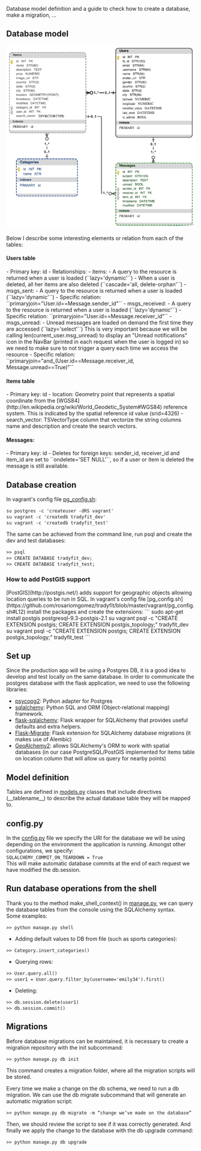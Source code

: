 Database model definition and a guide to check how to create a database, make a migration, ...

## Database model

![DB schema](img/tradyfit_db_model.png)

Below I describe some interesting elements or relation from each of the tables: 

<h4>Users table</h4>
- Primary key: id
- Relationships:    
    - items:  
        - A query to the resource is returned when a user is loaded (``lazy='dynamic'``)  
        - When a user is deleted, all her items are also deleted (``cascade='all, delete-orphan'``)      
    - msgs_sent:  
        - A query to the resource is returned when a user is loaded (``lazy='dynamic'``)  
        - Specific relation: ``primaryjoin="User.id==Message.sender_id"``  
    - msgs_received:  
        - A query to the resource is returned when a user is loaded (``lazy='dynamic'``)  
        - Specific relation: ``primaryjoin="User.id==Message.receiver_id"``  
    - msgs_unread:  
        - Unread messages are loaded on demand the first time they are accessed (``lazy='select'``)  
        This is very important because we will be calling len(current_user.msg_unread) to display an "Unread notifications" icon in the NavBar (printed in each request when the user is logged in) so we need to make sure to not trigger a query each time we access the resource  
        - Specific relation: ``primaryjoin="and_(User.id==Message.receiver_id, Message.unread==True)"``  

<h4>Items table</h4>
- Primary key: id
- location:  
    Geometry point that represents a spatial coordinate from the [WGS84](http://en.wikipedia.org/wiki/World_Geodetic_System#WGS84) reference system. This is indicated by the spatial reference id value (srid=4326)
- search_vector:  
    TSVectorType column that vectorize the string columns name and description and create the search vectors.

<h4>Messages:</h4>
- Primary key: id
- Deletes for foreign keys: sender_id, receiver_id and item_id are set to ``ondelete='SET NULL'``, so if a user or item is deleted the message is still available.  


## Database creation  
In vagrant's config file [pg_config.sh](https://github.com/rosariomgomez/tradyfit/blob/master/vagrant/pg_config.sh#L9):  
```
su postgres -c 'createuser -dRS vagrant'
su vagrant -c 'createdb tradyfit_dev'
su vagrant -c 'createdb tradyfit_test'
```

The same can be achieved from the command line, run psql and create the dev and test databases:  
```
>> psql  
>> CREATE DATABASE tradyfit_dev;
>> CREATE DATABASE tradyfit_test;
```

<h3>How to add PostGIS support</h3>
[PostGIS](http://postgis.net/) adds support for geographic objects allowing location queries to be run in SQL. In vagrant's config file [pg_config.sh](https://github.com/rosariomgomez/tradyfit/blob/master/vagrant/pg_config.sh#L12) install the packages and create the extensions:  
```
sudo apt-get install postgis postgresql-9.3-postgis-2.1
su vagrant psql -c "CREATE EXTENSION postgis; CREATE EXTENSION postgis_topology;" tradyfit_dev
su vagrant psql -c "CREATE EXTENSION postgis; CREATE EXTENSION postgis_topology;" tradyfit_test
```

## Set up
Since the production app will be using a Postgres DB, it is a good idea to develop and test locally on the same database. In order to communicate the postgres database with the flask application, we need to use the following libraries: 

- [psycopg2](http://initd.org/psycopg/): Python adapter for Postgres  
- [sqlalchemy](http://www.sqlalchemy.org/): Python SQL and ORM (Object-relational mapping) framework.
- [flask-sqlalchemy](https://pythonhosted.org/Flask-SQLAlchemy/): Flask wrapper for SQLAlchemy that provides useful defaults and extra helpers.
- [Flask-Migrate](https://flask-migrate.readthedocs.org/en/latest/): Flask extension for SQLAlchemy database migrations (it makes use of Alembic)  
- [GeoAlchemy2](http://geoalchemy-2.readthedocs.org/en/latest/): allows SQLAlchemy's ORM to work with spatial databases (in our case PostgreSQL/PostGIS implemented for items table on location column that will allow us query for nearby points)   


## Model definition
Tables are defined in [models.py](https://github.com/rosariomgomez/tradyfit/blob/master/vagrant/tradyfit/app/models.py) classes that include directives (\_\_tablename\_\_) to describe the actual database table they will be mapped to.


## config.py
In the [config.py](https://github.com/rosariomgomez/tradyfit/blob/master/vagrant/tradyfit/config.py) file we specify the URI for the database we will be using depending on the environment the application is running.
Amongst other configurations, we specify:  
```SQLALCHEMY_COMMIT_ON_TEARDOWN = True```  
This will make automatic database commits at the end of each request we have modified the db.session.

## Run database operations from the shell
Thank you to the method make_shell_context() in [manage.py](https://github.com/rosariomgomez/tradyfit/blob/master/vagrant/tradyfit/manage.py#L20), we can query the database tables from the console using the SQLAlchemy syntax.  
Some examples:  
```
>> python manage.py shell
```    

- Adding default values to DB from file (such as sports categories):  
```
>> Category.insert_categories()
```  
- Querying rows:  
```
>> User.query.all()
>> user1 = User.query.filter_by(username='emily34').first()
``` 
- Deleting:
```
>> db.session.delete(user1)  
>> db.session.commit()
```  

## Migrations
Before database migrations can be maintained, it is necessary to create a migration repository with the init subcommand:   
```
>> python manage.py db init
```  
This command creates a migration folder, where all the migration scripts will be stored.  
  
Every time we make a change on the db schema, we need to run a db migration. We can use the db migrate subcommand that will generate an automatic migration script:  
```
>> python manage.py db migrate -m “change we’ve made on the database”
```  

Then, we should review the script to see if it was correctly generated. And finally we apply the change to the database with the db upgrade command:  
```
>> python manage.py db upgrade
```



